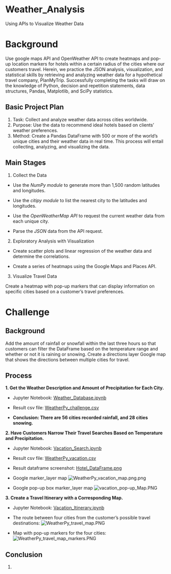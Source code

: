# Weather_Analysis
Using APIs to Visualize Weather Data

# Background
Use google maps API and OpenWeather API to create heatmaps and pop-up location markers for hotels within a certain radius of the cities where our customers travel.
Herein, we practice the JSON analysis, visualization, and statistical skills by retrieving and analyzing weather data for a hypothetical travel company, PlanMyTrip. Successfully completing the tasks will draw on the knowledge of Python, decision and repetition statements, data structures, Pandas, Matplotlib, and SciPy statistics.

## Basic Project Plan

1. Task: Collect and analyze weather data across cities worldwide.
2. Purpose: Use the data to recommend ideal hotels based on clients’ weather preferences.
3. Method: Create a Pandas DataFrame with 500 or more of the world’s unique cities and their weather data in real time. This process will entail collecting, analyzing, and visualizing the data.

## Main Stages

1. Collect the Data

- Use the *NumPy module* to generate more than 1,500 random latitudes and longitudes.

- Use the *citipy module* to list the nearest city to the latitudes and longitudes.

- Use the *OpenWeatherMap API* to request the current weather data from each unique city.

- Parse the *JSON* data from the API request.


2. Exploratory Analysis with Visualization

- Create scatter plots and linear regression of the weather data and determine the correlations.

- Create a series of heatmaps using the Google Maps and Places API.

3. Visualize Travel Data

Create a heatmap with pop-up markers that can display information on specific cities based on a customer’s travel preferences. 

# Challenge

## Background

Add the amount of rainfall or snowfall within the last three hours so that customers can filter the DataFrame based on the temperature range and whether or not it is raining or snowing. Create a directions layer Google map that shows the directions between multiple cities for travel.

## Process

**1. Get the Weather Description and Amount of Precipitation for Each City.** 

- Jupyter Notebook: [Weather_Database.ipynb](/Weather_Database.ipynb)

- Result csv file: [WeatherPy_challenge.csv](/data/WeatherPy_challenge.csv)

- **Conclusion: There are 56 cities recorded rainfall, and 28 cities snowing.**

**2. Have Customers Narrow Their Travel Searches Based on Temperature and Precipitation.**

- Jupyter Notebook: [Vacation_Search.ipynb](/Vacation_Search.ipynb)

- Result csv file: [WeatherPy_vacation.csv](/data/weatherPy_vacation.csv)

- Result dataframe screenshot: [Hotel_DataFrame.png](/filtered_Hotel_DataFrame.PNG)

- Google marker_layer map ![WeatherPy_vacation_map.png.png](/image/WeatherPy_vacation_map.png.png)

- Google pop-up box marker_layer map ![vacation_pop-up_Map.PNG](/image/vacation_pop-up_Map.PNG)

**3. Create a Travel Itinerary with a Corresponding Map.**

- Jupyter Notebook: [Vacation_Itinerary.ipynb](/Vacation_Itinerary.ipynb)

- The route between four cities from the customer’s possible travel destinations:
![WeatherPy_travel_map.PNG](/image/WeatherPy_travel_map.PNG)

- Map with pop-up markers for the four cities:
![WeatherPy_travel_map_markers.PNG](/image/WeatherPy_travel_map_markers.PNG)



## Conclusion
1. 
